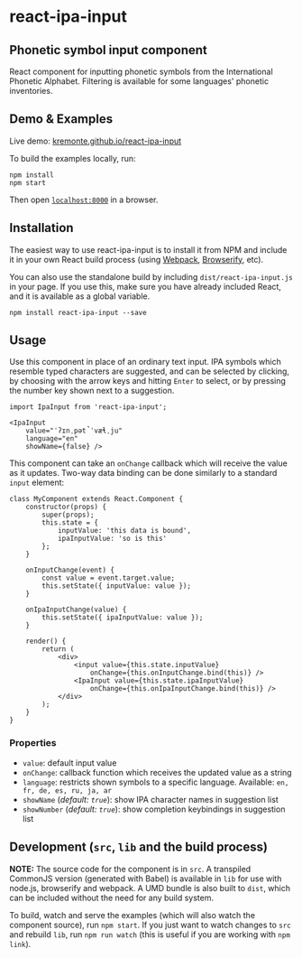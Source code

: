 # react-ipa-input

## Phonetic symbol input component

React component for inputting phonetic symbols from the International Phonetic Alphabet. Filtering is available for some languages' phonetic inventories.


## Demo & Examples

Live demo: [kremonte.github.io/react-ipa-input](http://kremonte.github.io/react-ipa-input/)

To build the examples locally, run:

```
npm install
npm start
```

Then open [`localhost:8000`](http://localhost:8000) in a browser.


## Installation

The easiest way to use react-ipa-input is to install it from NPM and include it in your own React build process (using [Webpack](http://webpack.github.io/), [Browserify](http://browserify.org), etc).

You can also use the standalone build by including `dist/react-ipa-input.js` in your page. If you use this, make sure you have already included React, and it is available as a global variable.

```
npm install react-ipa-input --save
```


## Usage

Use this component in place of an ordinary text input. IPA symbols which resemble typed characters are suggested, and can be selected by clicking, by choosing with the arrow keys and hitting `Enter` to select, or by pressing the number key shown next to a suggestion.

```
import IpaInput from 'react-ipa-input';

<IpaInput 
    value="ˈʔɪnˌpət̚ˈvæɬˌju"
    language="en"
    showName={false} />
```

This component can take an `onChange` callback which will receive the value as it updates. Two-way data binding can be done similarly to a standard `input` element:

```
class MyComponent extends React.Component {
    constructor(props) {
        super(props);
        this.state = {
            inputValue: 'this data is bound',
            ipaInputValue: 'so is this'
        };
    }

    onInputChange(event) {
        const value = event.target.value;
        this.setState({ inputValue: value });
    }

    onIpaInputChange(value) {
        this.setState({ ipaInputValue: value });  
    }

    render() {
        return (
            <div>
                <input value={this.state.inputValue}
                    onChange={this.onInputChange.bind(this)} />
                <IpaInput value={this.state.ipaInputValue}
                    onChange={this.onIpaInputChange.bind(this)} />
            </div>
        );
    }
}
```

### Properties

* `value`: default input value
* `onChange`: callback function which receives the updated value as a string
* `language`: restricts shown symbols to a specific language. Available: `en, fr, de, es, ru, ja, ar`
* `showName` (*default: `true`*): show IPA character names in suggestion list
* `showNumber` (*default: `true`*): show completion keybindings in suggestion list


## Development (`src`, `lib` and the build process)

**NOTE:** The source code for the component is in `src`. A transpiled CommonJS version (generated with Babel) is available in `lib` for use with node.js, browserify and webpack. A UMD bundle is also built to `dist`, which can be included without the need for any build system.

To build, watch and serve the examples (which will also watch the component source), run `npm start`. If you just want to watch changes to `src` and rebuild `lib`, run `npm run watch` (this is useful if you are working with `npm link`).
